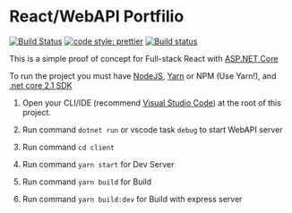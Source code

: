 # React/WebAPI Portfilio

[![Build Status](https://travis-ci.org/BlackFenix2/Portfolio.svg?branch=master)](https://travis-ci.org/BlackFenix2/Portfolio)
[![code style: prettier](https://img.shields.io/badge/code_style-prettier-ff69b4.svg?style=flat-square)](https://github.com/prettier/prettier)
[![Build status](https://dev.azure.com/ErnieFrancis/WebAPI/_apis/build/status/WebAPI-Azure%20Web%20App%20for%20ASP.NET-CI)](https://dev.azure.com/ErnieFrancis/WebAPI/_build/latest?definitionId=12)

This is a simple proof of concept for Full-stack React with [ASP.NET Core]

To run the project you must have [NodeJS], [Yarn] or NPM (Use Yarn!), and [.net core 2.1 SDK]

1. Open your CLI/IDE (recommend [Visual Studio Code]) at the root of this project.

2. Run command `dotnet run` or vscode task `debug` to start WebAPI server

3. Run command `cd client`

4. Run command `yarn start` for Dev Server

5. Run command `yarn build` for Build

6. Run command `yarn build:dev` for Build with express server

[visual studio code]: https://code.visualstudio.com/ 'Visoal Studio Code'
[.net core 2.1 sdk]: https://www.microsoft.com/net/download '.NET Core'
[yarn]: https://yarnpkg.com 'Yarn Package Manager'
[nodejs]: https://nodejs.org 'NodeJS'
[asp.net core]: https://docs.microsoft.com/en-us/aspnet/core/?view=aspnetcore-2.1 'ASP.NET Core'
